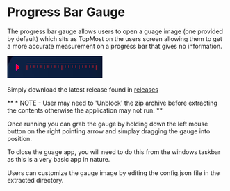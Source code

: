 # Progress Bar Gauge

The progress bar gauge allows users to open a guage image (one provided by default) which sits as TopMost on the users screen allowing them to get a more accurate measurement on a progress bar that gives no information.

![image](./img/Progress%20Bar%20Gauge%20screenshot.png)

Simply download the latest release found in [releases](../releases)

** * NOTE - User may need to 'Unblock' the zip archive before extracting the contents otherwise the application may not run. **

Once running you can grab the gauge by holding down the left mouse button on the right pointing arrow and simplay dragging the gauge into position.

To close the guage app, you will need to do this from the windows taskbar as this is a very basic app in nature.

Users can customize the gauge image by editing the config.json file in the extracted directory.
